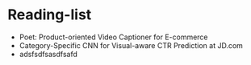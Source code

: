 # Reading-list
* Poet: Product-oriented Video Captioner for E-commerce<br>
* Category-Specific CNN for Visual-aware CTR Prediction at JD.com<br>
* adsfsdfsasdfsafd

